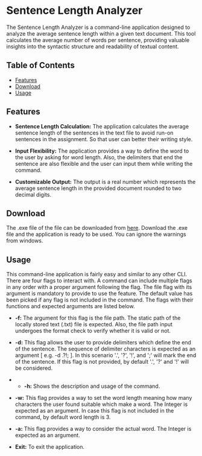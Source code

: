 # Sentence Length Analyzer

The Sentence Length Analyzer is a command-line application designed to analyze the average sentence length within a given text document. This tool calculates the average number of words per sentence, providing valuable insights into the syntactic structure and readability of textual content.


## Table of Contents
- [Features](#features)
- [Download](#download)
- [Usage](#usage)

## Features

- **Sentence Length Calculation:** The application calculates the average sentence length of the sentences in the text file to avoid run-on sentences in the assignment. So that user can better their writing style.
  
- **Input Flexibility:** The application provides a way to define the word to the user by asking for word length. Also, the delimiters that end the sentence are also flexible and the user can input them while writing the command.

- **Customizable Output:** The output is a real number which represents the average sentence length in the provided document rounded to two decimal digits.

## Download

The .exe file of the file can be downloaded from <a href="https://github.com/gOgRABgEEK/SentenceMetricAnalyser/releases/tag/v1.0.0"> here</a>. Download the .exe file and the application is ready to be used. You can ignore the warnings from windows.

## Usage

This command-line application is fairly easy and similar to any other CLI. There are four flags to interact with. A command can include multiple flags in any order with a proper argument following the flag. The file flag with its argument is mandatory to provide to use the feature. The default value has been picked if any flag is not included in the command. The flags with their functions and expected arguments are listed below.
        
- **-f:**  The argument for this flag is the file path. The static path of the locally stored text (.txt) file is expected. Also, the file path input undergoes the format check to verify whether it is valid or not.
  
- **-d:**  This flag allows the user to provide delimiters which define the end of the sentence. The sequence of delimiter characters is expected as an argument [ e.g. -d .?!; ]. In this scenario '.', '?', '!', and ';' will mark the end of the sentence. If this flag is not provided, by default '.', '?' and '!' will be considered.

- - **-h:**  Shows the description and usage of the command.

- **-w:** This flag provides a way to set the word length meaning how many characters the user found suitable which make a word. The Integer is expected as an argument. In case this flag is not included in the command, by default word length is 3.

- **-a:** This flag provides a way to consider the actual word. The Integer is expected as an argument.
  
- **Exit:** To exit the application.
